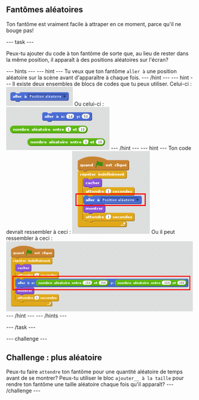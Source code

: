 ## Fantômes aléatoires

Ton fantôme est vraiment facile à attraper en ce moment, parce qu'il ne bouge pas!

\--- task \---

Peux-tu ajouter du code à ton fantôme de sorte que, au lieu de rester dans la même position, il apparaît à des positions aléatoires sur l'écran?

\--- hints \--- \--- hint \--- Tu veux que ton fantôme `aller à` une position aléatoire sur la scène avant d'apparaître à chaque fois. \--- /hint \--- \--- hint \--- Il existe deux ensembles de blocs de codes que tu peux utiliser. Celui-ci : ![screenshot](images/ghost-random-blocks-1.png) Ou celui-ci : ![screenshot](images/ghost-random-blocks-2.png) \--- /hint \--- \--- hint \--- Ton code devrait ressembler à ceci : ![screenshot](images/ghost-random-code-1.png) Ou il peut ressembler à ceci : ![screenshot](images/ghost-random-code-2.png) \--- /hint \--- \--- /hints \---

\--- /task \---

\--- challenge \---

## Challenge : plus aléatoire

Peux-tu faire `attendre` ton fantôme pour une quantité aléatoire de temps avant de se montrer? Peux-tu utiliser le bloc `ajouter__ à la taille` pour rendre ton fantôme une taille aléatoire chaque fois qu'il apparaît? \--- /challenge \---